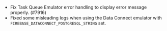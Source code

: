- Fix Task Queue Emulator error handling to display error message properly. (#7916)
- Fixed some misleading logs when using the Data Connect emulator with `FIREBASE_DATACONNECT_POSTGRESQL_STRING` set.
